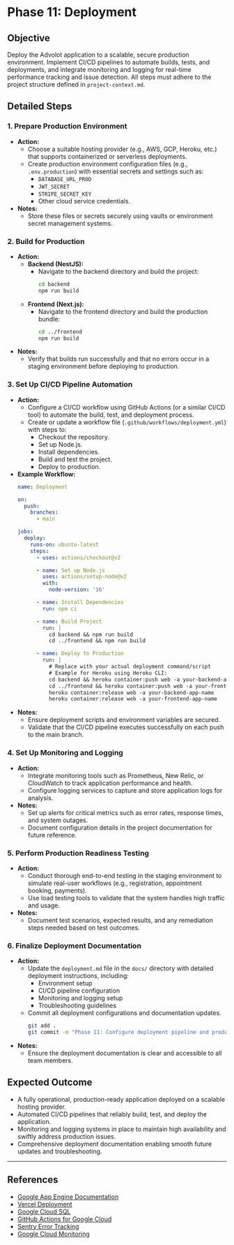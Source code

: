 # Phase 11: Deployment

## Objective
Deploy the Advolot application to a scalable, secure production environment. Implement CI/CD pipelines to automate builds, tests, and deployments, and integrate monitoring and logging for real-time performance tracking and issue detection. All steps must adhere to the project structure defined in `project-context.md`.

## Detailed Steps

### 1. Prepare Production Environment
- **Action:**
  - Choose a suitable hosting provider (e.g., AWS, GCP, Heroku, etc.) that supports containerized or serverless deployments.
  - Create production environment configuration files (e.g., `.env.production`) with essential secrets and settings such as:
    - `DATABASE_URL_PROD`
    - `JWT_SECRET`
    - `STRIPE_SECRET_KEY`
    - Other cloud service credentials.
- **Notes:**
  - Store these files or secrets securely using vaults or environment secret management systems.

### 2. Build for Production
- **Action:**
  - **Backend (NestJS):**
    - Navigate to the backend directory and build the project:
      ```bash
      cd backend
      npm run build
      ```
  - **Frontend (Next.js):**
    - Navigate to the frontend directory and build the production bundle:
      ```bash
      cd ../frontend
      npm run build
      ```
- **Notes:**
  - Verify that builds run successfully and that no errors occur in a staging environment before deploying to production.

### 3. Set Up CI/CD Pipeline Automation
- **Action:**
  - Configure a CI/CD workflow using GitHub Actions (or a similar CI/CD tool) to automate the build, test, and deployment process.
  - Create or update a workflow file (`.github/workflows/deployment.yml`) with steps to:
    - Checkout the repository.
    - Set up Node.js.
    - Install dependencies.
    - Build and test the project.
    - Deploy to production.
- **Example Workflow:**
  ```yaml
  name: Deployment

  on:
    push:
      branches:
        - main

  jobs:
    deploy:
      runs-on: ubuntu-latest
      steps:
        - uses: actions/checkout@v2

        - name: Set up Node.js
          uses: actions/setup-node@v2
          with:
            node-version: '16'

        - name: Install Dependencies
          run: npm ci

        - name: Build Project
          run: |
            cd backend && npm run build
            cd ../frontend && npm run build

        - name: Deploy to Production
          run: |
            # Replace with your actual deployment command/script
            # Example for Heroku using Heroku CLI:
            cd backend && heroku container:push web -a your-backend-app-name
            cd ../frontend && heroku container:push web -a your-frontend-app-name
            heroku container:release web -a your-backend-app-name
            heroku container:release web -a your-frontend-app-name
  ```
- **Notes:**
  - Ensure deployment scripts and environment variables are secured.
  - Validate that the CI/CD pipeline executes successfully on each push to the main branch.

### 4. Set Up Monitoring and Logging
- **Action:**
  - Integrate monitoring tools such as Prometheus, New Relic, or CloudWatch to track application performance and health.
  - Configure logging services to capture and store application logs for analysis.
- **Notes:**
  - Set up alerts for critical metrics such as error rates, response times, and system outages.
  - Document configuration details in the project documentation for future reference.

### 5. Perform Production Readiness Testing
- **Action:**
  - Conduct thorough end-to-end testing in the staging environment to simulate real-user workflows (e.g., registration, appointment booking, payments).
  - Use load testing tools to validate that the system handles high traffic and usage.
- **Notes:**
  - Document test scenarios, expected results, and any remediation steps needed based on test outcomes.

### 6. Finalize Deployment Documentation
- **Action:**
  - Update the `deployment.md` file in the `docs/` directory with detailed deployment instructions, including:
    - Environment setup
    - CI/CD pipeline configuration
    - Monitoring and logging setup
    - Troubleshooting guidelines
  - Commit all deployment configurations and documentation updates.
    ```bash
    git add .
    git commit -m "Phase 11: Configure deployment pipeline and production environment setup with monitoring"
    ```
- **Notes:**
  - Ensure the deployment documentation is clear and accessible to all team members.

## Expected Outcome
- A fully operational, production-ready application deployed on a scalable hosting provider.
- Automated CI/CD pipelines that reliably build, test, and deploy the application.
- Monitoring and logging systems in place to maintain high availability and swiftly address production issues.
- Comprehensive deployment documentation enabling smooth future updates and troubleshooting.

---

## References
- [Google App Engine Documentation](https://cloud.google.com/appengine/docs)
- [Vercel Deployment](https://vercel.com/docs)
- [Google Cloud SQL](https://cloud.google.com/sql/docs)
- [GitHub Actions for Google Cloud](https://github.com/GoogleCloudPlatform/github-actions)
- [Sentry Error Tracking](https://sentry.io/welcome/)
- [Google Cloud Monitoring](https://cloud.google.com/monitoring/docs) 